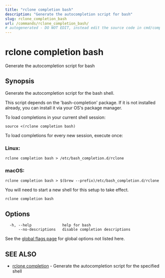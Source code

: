 ```yaml
---
title: "rclone completion bash"
description: "Generate the autocompletion script for bash"
slug: rclone_completion_bash
url: /commands/rclone_completion_bash/
# autogenerated - DO NOT EDIT, instead edit the source code in cmd/completion/bash/ and as part of making a release run "make commanddocs"
---
```

# rclone completion bash

Generate the autocompletion script for bash

## Synopsis

Generate the autocompletion script for the bash shell.

This script depends on the 'bash-completion' package.
If it is not installed already, you can install it via your OS's package manager.

To load completions in your current shell session:

	source <(rclone completion bash)

To load completions for every new session, execute once:

### Linux:

	rclone completion bash > /etc/bash_completion.d/rclone

### macOS:

	rclone completion bash > $(brew --prefix)/etc/bash_completion.d/rclone

You will need to start a new shell for this setup to take effect.


```
rclone completion bash
```

## Options

```
  -h, --help              help for bash
      --no-descriptions   disable completion descriptions
```

See the [global flags page](/flags/) for global options not listed here.

## SEE ALSO

* [rclone completion](/commands/rclone_completion/)	 - Generate the autocompletion script for the specified shell

